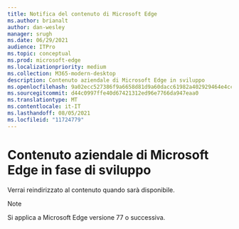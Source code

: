 ```yaml
---
title: Notifica del contenuto di Microsoft Edge
ms.author: brianalt
author: dan-wesley
manager: srugh
ms.date: 06/29/2021
audience: ITPro
ms.topic: conceptual
ms.prod: microsoft-edge
ms.localizationpriority: medium
ms.collection: M365-modern-desktop
description: Contenuto aziendale di Microsoft Edge in sviluppo
ms.openlocfilehash: 9a02ecc527386f9a6658d81d9a60dacc61982a402929464e4cc0d642f91be56b
ms.sourcegitcommit: d44c0997ffe40d67421312ed96e7766da947eaa0
ms.translationtype: MT
ms.contentlocale: it-IT
ms.lasthandoff: 08/05/2021
ms.locfileid: "11724779"
---
```

# <a name="microsoft-edge-enterprise-content-is-under-development"></a>Contenuto aziendale di Microsoft Edge in fase di sviluppo

Verrai reindirizzato al contenuto quando sarà disponibile.

> [!NOTE]
> Si applica a Microsoft Edge versione 77 o successiva.
